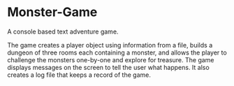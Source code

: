 # Monster-Game
A console based text adventure game.

The game creates a player object using information from a file, builds a dungeon of three rooms each containing a monster, and allows the player to challenge the monsters one-by-one and explore for treasure. The game displays messages on the screen to tell the user what happens. It also creates a log file that keeps a record of the game.

